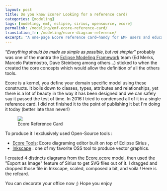 ```yaml
---
layout: post
title: Do you know Ecore? Looking for a reference card?
categories: [modeling]
tags: [modeling, emf, eclipse, sirius, opensource, ecore]
permalink: /modeling/emf-ecore-reference-card/
translation_fr: /modeling/ecore-diagram-reference/
excerpt: "A one‑page Ecore reference card—handy for EMF users and educators—explaining why the core model concepts still matter and how to use them today."
---
```



“𝐸𝑣𝑒𝑟𝑦𝑡ℎ𝑖𝑛𝑔 𝑠ℎ𝑜𝑢𝑙𝑑 𝑏𝑒 𝑚𝑎𝑑𝑒 𝑎𝑠 𝑠𝑖𝑚𝑝𝑙𝑒 𝑎𝑠 𝑝𝑜𝑠𝑠𝑖𝑏𝑙𝑒, 𝑏𝑢𝑡 𝑛𝑜𝑡 𝑠𝑖𝑚𝑝𝑙𝑒𝑟” probably was one of the mantra the [Eclipse Modeling Framework](https://www.eclipse.dev/modeling/emf/) team (Ed Merks, Marcelo Paternostro, Dave Steinberg among others...) sticked to when the created the core concepts which would allow the definition of all the others tools.

Ecore is a kernel, you define your domain specific model using these constructs. It boils down to classes, types, attributes and relationships, yet there is a lot of beauty in the way it has been designed and we can safely say it passed the test of time. In 2016 I tried to condensed all of it in a single reference card. I did not finished it to the point of publishing it but I'm doing it today (better late than never!)

<figure>
    <a href="{{ site.url }}/images/blog/2023/Ecore_reference_card.pdf"><img src="{{ site.url }}/images/blog/2023/Ecore_reference_card.png"></a>
    <figcaption>Ecore Reference Card</figcaption>
</figure>


To produce it I exclusively used Open-Source tools :
- [Ecore Tools](https://www.eclipse.dev/ecoretools/): Ecore diagraming editor built on top of Eclipse Sirius ,
- [Inkscape](https://inkscape.org/) : one of my favorite OSS tool to produce vector graphics.

I created 4 distincts diagrams from the Ecore.ecore model, then used the "Export as Image" feature of Sirius to get SVG files out of it. I dragged and dropped those file in Inkscape, scaled, composed a bit, and voilà ! Here is the refcard.

You can decorate your office now ;) Hope you enjoy




